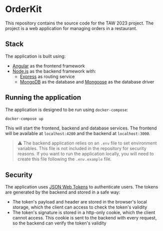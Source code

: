 # OrderKit


This repository contains the source code for the TAW 2023 project. The project is a web application for managing orders in a restaurant. 

## Stack
The application is built using:
 - [Angular](https://angular.io/) as the frontend framework
 - [Node.js](https://nodejs.org/en/) as the backend framework with:
   - [Express](https://expressjs.com/) as routing service
   - [MongoDB](https://www.mongodb.com/) as the database and [Mongoose](https://mongoosejs.com/) as the database driver

## Running the application
The application is designed to be run using `docker-compose`:
```bash
docker-compose up
```
This will start the frontend, backend and database services. The frontend will be available at `localhost:4200` and the backend at `localhost:3000`.

> :warning: The backend application relies on an `.env` file to set environment variables. This file is not included in the repository for security reasons. 
If you want to run the application locally, you will need to create this file following the `.env.example` file.

## Security

The application uses [JSON Web Tokens](https://jwt.io/) to authenticate users. The tokens are generated by the backend and stored in a safe way:
- The token's payload and header are stored in the browser's local storage, which the client can access to check the token's validity
- The token's signature is stored in a http-only cookie, which the client cannot access. This cookie is sent to the backend with every request, so the backend can verify the token's validity
